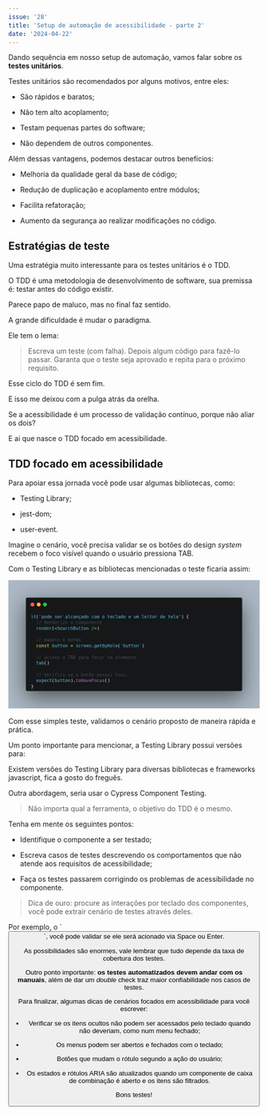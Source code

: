 ```yaml
---
issue: '28'
title: 'Setup de automação de acessibilidade - parte 2'
date: '2024-04-22'
---
```


Dando sequência em nosso setup de automação, vamos falar sobre os **testes unitários**.

Testes unitários são recomendados por alguns motivos, entre eles:

- São rápidos e baratos;

- Não tem alto acoplamento;

- Testam pequenas partes do software;

- Não dependem de outros componentes.

Além dessas vantagens, podemos destacar outros benefícios:

- Melhoria da qualidade geral da base de código;

- Redução de duplicação e acoplamento entre módulos;

- Facilita refatoração;

- Aumento da segurança ao realizar modificações no código.

## Estratégias de teste

Uma estratégia muito interessante para os testes unitários é o TDD.

O TDD é uma metodologia de desenvolvimento de software, sua premissa é: testar antes do código existir.

Parece papo de maluco, mas no final faz sentido.

A grande dificuldade é mudar o paradigma.

Ele tem o lema:

> Escreva um teste (com falha). Depois algum código para fazê-lo passar. Garanta que o teste seja aprovado e repita para o próximo requisito.

Esse ciclo do TDD é sem fim.

E isso me deixou com a pulga atrás da orelha.

Se a acessibilidade é um processo de validação contínuo, porque não aliar os dois?

E ai que nasce o TDD focado em acessibilidade.

## TDD focado em acessibilidade

Para apoiar essa jornada você pode usar algumas bibliotecas, como:

- Testing Library;

- jest-dom;

- user-event.

Imagine o cenário, você precisa validar se os botões do design _system_ recebem o foco visível quando o usuário pressiona TAB.

Com o Testing Library e as bibliotecas mencionadas o teste ficaria assim:

![](images/5VbR33F5qZ9MbEYlA1sRPMRI5S3Q0TdX8TaRyo6s.png)

Com esse simples teste, validamos o cenário proposto de maneira rápida e prática.

Um ponto importante para mencionar, a Testing Library possui versões para:

Existem versões do Testing Library para diversas bibliotecas e frameworks javascript, fica a gosto do freguês.

Outra abordagem, seria usar o Cypress Component Testing.

> Não importa qual a ferramenta, o objetivo do TDD é o mesmo.

Tenha em mente os seguintes pontos:

- Identifique o componente a ser testado;

- Escreva casos de testes descrevendo os comportamentos que não atende aos requisitos de acessibilidade;

- Faça os testes passarem corrigindo os problemas de acessibilidade no componente.

> Dica de ouro: procure as interações por teclado dos componentes, você pode extrair cenário de testes através deles.

Por exemplo, o \`<button>\`, você pode validar se ele será acionado via Space ou Enter.

As possibilidades são enormes, vale lembrar que tudo depende da taxa de cobertura dos testes.

Outro ponto importante: **os testes automatizados devem andar com os manuais**, além de dar um _double_ check traz maior confiabilidade nos casos de testes.

Para finalizar, algumas dicas de cenários focados em acessibilidade para você escrever:

- Verificar se os itens ocultos não podem ser acessados pelo teclado quando não deveriam, como num menu fechado;

- Os menus podem ser abertos e fechados com o teclado;

- Botões que mudam o rótulo segundo a ação do usuário;

- Os estados e rótulos ARIA são atualizados quando um componente de caixa de combinação é aberto e os itens são filtrados.

Bons testes!

